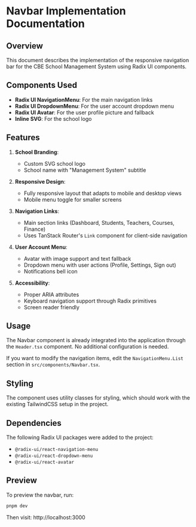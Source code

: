 # Navbar Implementation Documentation

## Overview

This document describes the implementation of the responsive navigation bar for the CBE School Management System using Radix UI components.

## Components Used

- **Radix UI NavigationMenu**: For the main navigation links
- **Radix UI DropdownMenu**: For the user account dropdown menu
- **Radix UI Avatar**: For the user profile picture and fallback
- **Inline SVG**: For the school logo

## Features

1. **School Branding**:
   - Custom SVG school logo
   - School name with "Management System" subtitle

2. **Responsive Design**:
   - Fully responsive layout that adapts to mobile and desktop views
   - Mobile menu toggle for smaller screens

3. **Navigation Links**:
   - Main section links (Dashboard, Students, Teachers, Courses, Finance)
   - Uses TanStack Router's `Link` component for client-side navigation

4. **User Account Menu**:
   - Avatar with image support and text fallback
   - Dropdown menu with user actions (Profile, Settings, Sign out)
   - Notifications bell icon

5. **Accessibility**:
   - Proper ARIA attributes
   - Keyboard navigation support through Radix primitives
   - Screen reader friendly

## Usage

The Navbar component is already integrated into the application through the `Header.tsx` component. No additional configuration is needed.

If you want to modify the navigation items, edit the `NavigationMenu.List` section in `src/components/Navbar.tsx`.

## Styling

The component uses utility classes for styling, which should work with the existing TailwindCSS setup in the project.

## Dependencies

The following Radix UI packages were added to the project:

- `@radix-ui/react-navigation-menu`
- `@radix-ui/react-dropdown-menu`
- `@radix-ui/react-avatar`

## Preview

To preview the navbar, run:

```bash
pnpm dev
```

Then visit: http://localhost:3000
